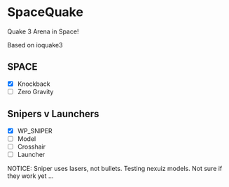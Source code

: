 SpaceQuake
==========

Quake 3 Arena in Space!

Based on ioquake3

SPACE
-----
 - [x] Knockback
 - [ ] Zero Gravity

Snipers v Launchers
---------------------
 - [x] WP_SNIPER
 - [ ] Model
 - [ ] Crosshair
 - [ ] Launcher

NOTICE: Sniper uses lasers, not bullets. Testing nexuiz models. Not sure if they work yet ...
